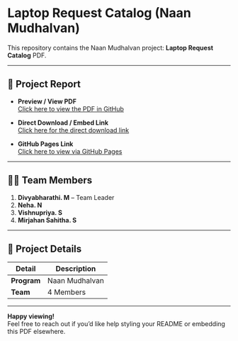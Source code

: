 # Laptop Request Catalog (Naan Mudhalvan)

This repository contains the Naan Mudhalvan project: **Laptop Request Catalog** PDF.

---

## 📄 Project Report

- **Preview / View PDF**  
  [Click here to view the PDF in GitHub](https://github.com/NEHA-529/Laptop-Request-Catalog/blob/main/LAPTOP%20REQUEST%20CATALOG.pdf)

- **Direct Download / Embed Link**  
  [Click here for the direct download link](https://github.com/NEHA-529/Laptop-Request-Catalog/raw/main/LAPTOP%20REQUEST%20CATALOG.pdf)

- **GitHub Pages Link**  
  [Click here to view via GitHub Pages](https://neha-529.github.io/Laptop-Request-Catalog/LAPTOP%20REQUEST%20CATALOG.pdf)

---

## 👩‍💻 Team Members

1. **Divyabharathi. M** – Team Leader  
2. **Neha. N**  
3. **Vishnupriya. S**  
4. **Mirjahan Sahitha. S**

---

## 📘 Project Details

| Detail         | Description                     |
|----------------|---------------------------------|
| **Program**    | Naan Mudhalvan                  |
| **Team**       | 4 Members                       |

---

**Happy viewing!**  
Feel free to reach out if you’d like help styling your README or embedding this PDF elsewhere.
